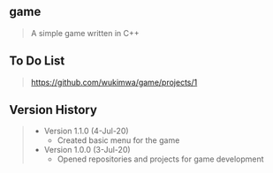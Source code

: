 ## game
> A simple game written in C++


## To Do List
> https://github.com/wukimwa/game/projects/1


## Version History
> - Version 1.1.0 (4-Jul-20)
>   - Created basic menu for the game
> - Version 1.0.0 (3-Jul-20)
>   - Opened repositories and projects for game development
